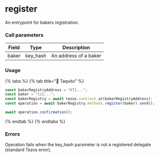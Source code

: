 # register

An entrypoint for bakers registration.

### Call parameters

| Field | Type      | Description           |
| ----- | --------- | --------------------- |
| baker | key\_hash | An address of a baker |

### Usage

{% tabs %}
{% tab title="🌮 Taquito" %}
```javascript
const bakerRegistryAddress = "KT1...";
const baker = "tz1...";
const bakerRegistry = await tezos.contract.at(bakerRegistryAddress);
const operation = await bakerRegistry.methods.register(baker).send();

await operation.confirmation();
```
{% endtab %}
{% endtabs %}

### Errors

Operation fails when the key\_hash parameter is not a registered delegate (standard Tezos error).
